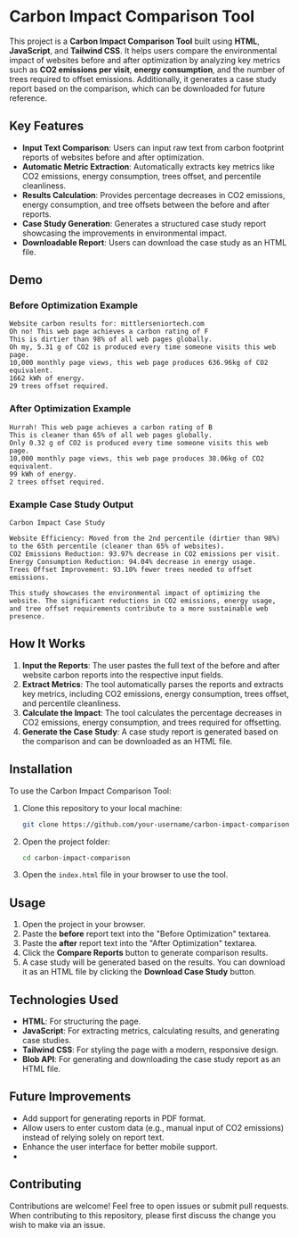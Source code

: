 # Carbon Impact Comparison Tool

This project is a **Carbon Impact Comparison Tool** built using **HTML**, **JavaScript**, and **Tailwind CSS**. It helps users compare the environmental impact of websites before and after optimization by analyzing key metrics such as **CO2 emissions per visit**, **energy consumption**, and the number of trees required to offset emissions. Additionally, it generates a case study report based on the comparison, which can be downloaded for future reference.

## Key Features

- **Input Text Comparison**: Users can input raw text from carbon footprint reports of websites before and after optimization.
- **Automatic Metric Extraction**: Automatically extracts key metrics like CO2 emissions, energy consumption, trees offset, and percentile cleanliness.
- **Results Calculation**: Provides percentage decreases in CO2 emissions, energy consumption, and tree offsets between the before and after reports.
- **Case Study Generation**: Generates a structured case study report showcasing the improvements in environmental impact.
- **Downloadable Report**: Users can download the case study as an HTML file.

## Demo

### Before Optimization Example

```plaintext
Website carbon results for: mittlerseniortech.com
Oh no! This web page achieves a carbon rating of F
This is dirtier than 98% of all web pages globally.
Oh my, 5.31 g of CO2 is produced every time someone visits this web page.
10,000 monthly page views, this web page produces 636.96kg of CO2 equivalent.
1662 kWh of energy.
29 trees offset required.
```

### After Optimization Example

```plaintext
Hurrah! This web page achieves a carbon rating of B
This is cleaner than 65% of all web pages globally.
Only 0.32 g of CO2 is produced every time someone visits this web page.
10,000 monthly page views, this web page produces 38.06kg of CO2 equivalent.
99 kWh of energy.
2 trees offset required.
```

### Example Case Study Output

```plaintext
Carbon Impact Case Study

Website Efficiency: Moved from the 2nd percentile (dirtier than 98%) to the 65th percentile (cleaner than 65% of websites).
CO2 Emissions Reduction: 93.97% decrease in CO2 emissions per visit.
Energy Consumption Reduction: 94.04% decrease in energy usage.
Trees Offset Improvement: 93.10% fewer trees needed to offset emissions.

This study showcases the environmental impact of optimizing the website. The significant reductions in CO2 emissions, energy usage, and tree offset requirements contribute to a more sustainable web presence.
```

## How It Works

1. **Input the Reports**: The user pastes the full text of the before and after website carbon reports into the respective input fields.
2. **Extract Metrics**: The tool automatically parses the reports and extracts key metrics, including CO2 emissions, energy consumption, trees offset, and percentile cleanliness.
3. **Calculate the Impact**: The tool calculates the percentage decreases in CO2 emissions, energy consumption, and trees required for offsetting.
4. **Generate the Case Study**: A case study report is generated based on the comparison and can be downloaded as an HTML file.

## Installation

To use the Carbon Impact Comparison Tool:

1. Clone this repository to your local machine:
   ```bash
   git clone https://github.com/your-username/carbon-impact-comparison.git
   ```

2. Open the project folder:
   ```bash
   cd carbon-impact-comparison
   ```

3. Open the `index.html` file in your browser to use the tool.

## Usage

1. Open the project in your browser.
2. Paste the **before** report text into the "Before Optimization" textarea.
3. Paste the **after** report text into the "After Optimization" textarea.
4. Click the **Compare Reports** button to generate comparison results.
5. A case study will be generated based on the results. You can download it as an HTML file by clicking the **Download Case Study** button.

## Technologies Used

- **HTML**: For structuring the page.
- **JavaScript**: For extracting metrics, calculating results, and generating case studies.
- **Tailwind CSS**: For styling the page with a modern, responsive design.
- **Blob API**: For generating and downloading the case study report as an HTML file.

## Future Improvements

- Add support for generating reports in PDF format.
- Allow users to enter custom data (e.g., manual input of CO2 emissions) instead of relying solely on report text.
- Enhance the user interface for better mobile support.
- 
## Contributing

Contributions are welcome! Feel free to open issues or submit pull requests. When contributing to this repository, please first discuss the change you wish to make via an issue.

